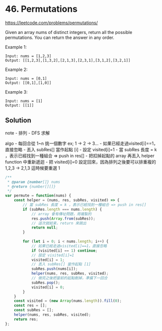 # 46. Permutations

https://leetcode.com/problems/permutations/

Given an array nums of distinct integers, return all the possible permutations. You can return the answer in any order.

Example 1:
```
Input: nums = [1,2,3]
Output: [[1,2,3],[1,3,2],[2,1,3],[2,3,1],[3,1,2],[3,2,1]]
```
Example 2:
```
Input: nums = [0,1]
Output: [[0,1],[1,0]]
```
Example 3:
```
Input: nums = [1]
Output: [[1]]
```

## Solution

note
    - 排列
    - DFS 求解

algo
    - 每回合從 1~n 挑一個數字 ex; 1 -> 2 -> 3...
    - 如果已經走過visited[i]==1，直接忽略
    - 丟入 subRes[] 當作起點 [i]
    - 設定 visited[i]=1
    - 當 subRes 長度 = k ，表示已經找到一種組合 => push in res[]
    - 把扣掉起點的 array 再丟入 helper function 中重新遞迴
    - 把 visited[i]=0 設定回來，因為排列之後要可以排重複的1,2,3 -> 2,1,3 這時候要重選 1

```js
/**
 * @param {number[]} nums
 * @return {number[][]}
 */
var permute = function(nums) {
    const helper = (nums, res, subRes, visited) => {
        // 當 subRes 長度 = k ，表示已經找到一種組合 => push in res[]
        if (subRes.length === nums.length) {
            // array 會有傳址問題，用複製的
            res.push(Array.from(subRes));
            // 這次就結束，return 來跳出
            return null;
        }
        
        for (let i = 0; i < nums.length; i++) {
            // 如果已經走過visited[i]==1，直接忽略
            if (visited[i] == 1) continue;
            // 設定 visited[i]=1
            visited[i] = 1;
            // 丟入 subRes[] 當作起點 [1]
            subRes.push(nums[i]);
            helper(nums, res, subRes, visited); 
            // 做完之後把當前的起點刪掉，準備下一回合
            subRes.pop();
            visited[i] = 0;
        }
    }
    const visited = (new Array(nums.length)).fill(0);
    const res = [];
    const subRes = [];
    helper(nums, res, subRes, visited);
    return res;
};
```